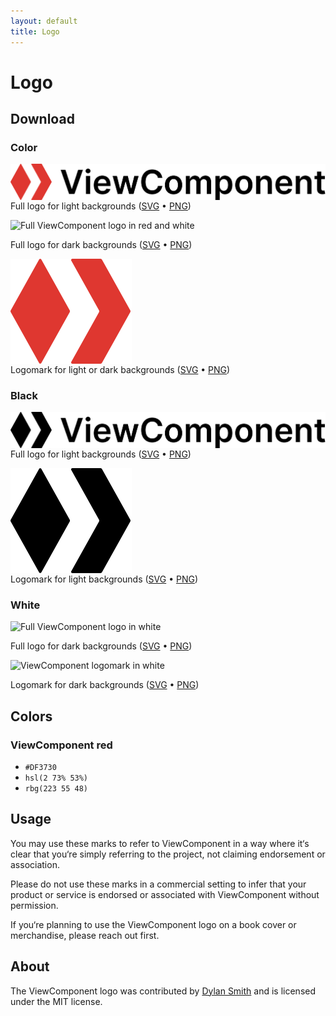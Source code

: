 ```yaml
---
layout: default
title: Logo
---
```


# Logo

## Download

### Color

<img src="logo/viewcomponent-color-logo.svg" alt="Full ViewComponent logo in red and black" class="px-1 mt-2 mbn-2" style="margin-bottom: -1rem">

Full logo for light backgrounds ([SVG](logo/viewcomponent-color-logo.svg) • [PNG](logo/viewcomponent-color-logo.png))

<img src="/logo/viewcomponent-color-logo-inverse.svg" alt="Full ViewComponent logo in red and white" class="bg-grey-dk-200 p-1 mt-2 mbn-2" style="margin-bottom: -1rem">

Full logo for dark backgrounds ([SVG](logo/viewcomponent-color-logo-inverse.svg) • [PNG](logo/viewcomponent-color-logo-inverse.png))

<img src="logo/viewcomponent-color-logomark.svg" alt="ViewComponent logomark in red" class="px-1 mt-2 mbn-2" style="margin-bottom: -1rem">

Logomark for light or dark backgrounds ([SVG](logo/viewcomponent-color-logomark.svg) • [PNG](logo/viewcomponent-color-logomark.png))

### Black

<img src="logo/viewcomponent-black-logo.svg" alt="Full ViewComponent logo in black" class="px-1 mt-2 mbn-2" style="margin-bottom: -1rem">

Full logo for light backgrounds ([SVG](logo/viewcomponent-black-logo.svg) • [PNG](logo/viewcomponent-black-logo.png))

<img src="logo/viewcomponent-black-logomark.svg" alt="ViewComponent logomark in black" class="px-1 mt-2 mbn-2" style="margin-bottom: -1rem">

Logomark for light backgrounds ([SVG](logo/viewcomponent-black-logomark.svg) • [PNG](logo/viewcomponent-black-logomark.png))

### White

<img src="/logo/viewcomponent-white-logo.svg" alt="Full ViewComponent logo in white" class="bg-grey-dk-200 p-1 mt-2 mbn-2" style="margin-bottom: -1rem">

Full logo for dark backgrounds ([SVG](logo/viewcomponent-white-logo.svg) • [PNG](logo/viewcomponent-white-logo.png))

<img src="/logo/viewcomponent-white-logomark.svg" alt="ViewComponent logomark in white" class="bg-grey-dk-200 p-1 mt-2 mbn-2" style="margin-bottom: -1rem">

Logomark for dark backgrounds ([SVG](logo/viewcomponent-white-logomark.svg) • [PNG](logo/viewcomponent-white-logomark.png))

## Colors

### ViewComponent red

* `#DF3730`
* `hsl(2 73% 53%)`
* `rbg(223 55 48)`

## Usage

You may use these marks to refer to ViewComponent in a way where it‘s clear that you‘re simply referring to the project, not claiming endorsement or association.

Please do not use these marks in a commercial setting to infer that your product or service is endorsed or associated with ViewComponent without permission.

If you‘re planning to use the ViewComponent logo on a book cover or merchandise, please reach out first.

## About

The ViewComponent logo was contributed by [Dylan Smith](https://dylanatsmith.com) and is licensed under the MIT license.
